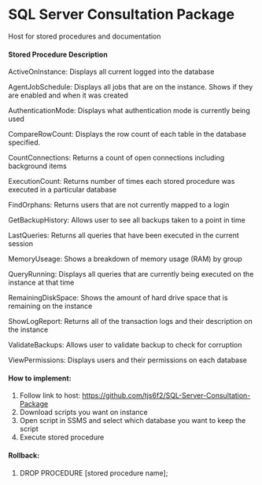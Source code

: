 # SQL Server Consultation Package

Host for stored procedures and documentation

#### Stored Procedure Description 

ActiveOnInstance: Displays all current logged into the database

AgentJobSchedule: Displays all jobs that are on the instance. Shows if they are enabled and when it was created

AuthenticationMode: Displays what authentication mode is currently being used

CompareRowCount: Displays the row count of each table in the database specified.

CountConnections: Returns a count of open connections including background items

ExecutionCount: Returns number of times each stored procedure was executed in a particular database

FindOrphans: Returns users that are not currently mapped to a login 

GetBackupHistory: Allows user to see all backups taken to a point in time

LastQueries: Returns all queries that have been executed in the current session

MemoryUseage: Shows a breakdown of memory usage (RAM) by group 

QueryRunning: Displays all queries that are currently being executed on the instance at that time

RemainingDiskSpace: Shows the amount of hard drive space that is remaining on the instance

ShowLogReport: Returns all of the transaction logs and their description on the instance

ValidateBackups: Allows user to validate backup to check for corruption

ViewPermissions: Displays users and their permissions on each database

#### How to implement:

1.	Follow link to host: https://github.com/tjs6f2/SQL-Server-Consultation-Package
2.	Download scripts you want on instance
3.	Open script in SSMS and select which database you want to keep the script
4.	Execute stored procedure

#### Rollback: 
1.	DROP PROCEDURE [stored procedure name]; 
